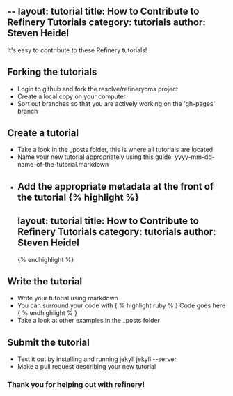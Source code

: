 --
layout: tutorial
title: How to Contribute to Refinery Tutorials
category: tutorials
author: Steven Heidel
--

It's easy to contribute to these Refinery tutorials!

## Forking the tutorials

* Login to github and fork the resolve/refinerycms project
* Create a local copy on your computer
* Sort out branches so that you are actively working on the 'gh-pages' branch

## Create a tutorial

* Take a look in the _posts folder, this is where all tutorials are located
* Name your new tutorial appropriately using this guide:
    yyyy-mm-dd-name-of-the-tutorial.markdown
* Add the appropriate metadata at the front of the tutorial
    {% highlight %}
    --
    layout: tutorial
    title: How to Contribute to Refinery Tutorials
    category: tutorials
    author: Steven Heidel
    --
    {% endhighlight %}

## Write the tutorial

* Write your tutorial using markdown
* You can surround your code with 
    { % highlight ruby % } 
    Code goes here
    { % endhighlight % }
* Take a look at other examples in the _posts folder

## Submit the tutorial

* Test it out by installing and running jekyll
    jekyll --server
* Make a pull request describing your new tutorial

### Thank you for helping out with refinery!
